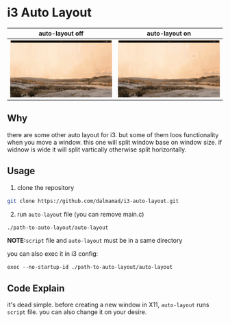 # i3 Auto Layout

|                  auto-layout off                  |                 auto-layout on                  |
| :-----------------------------------------------: | :---------------------------------------------: |
| ![auto-layout off](./ReadmeAssets/layout-off.gif) | ![auto-layout on](./ReadmeAssets/layout-on.gif) |

## Why

there are some other auto layout for i3. but some of them loos functionality when you move a window. this one will split window base on window size. if widnow is wide it will split vartically otherwise split horizontally.

## Usage

1. clone the repository

```bash
git clone https://github.com/dalmamad/i3-auto-layout.git
```

2. run `auto-layout` file (you can remove main.c)

```bash
./path-to-auto-layout/auto-layout
```

**NOTE:**`script` file and `auto-layout` must be in a same directory

you can also exec it in i3 config:

```
exec --no-startup-id ./path-to-auto-layout/auto-layout
```

## Code Explain

it's dead simple. before creating a new window in X11, `auto-layout` runs `script` file. you can also change it on your desire.
